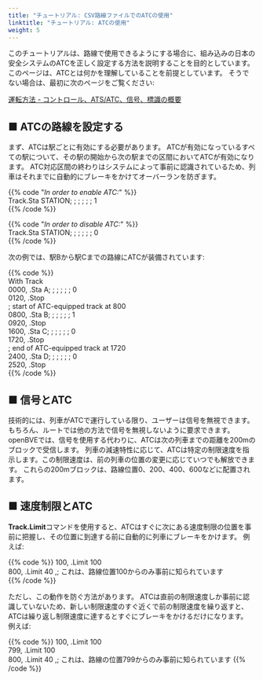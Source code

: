 ```yaml
---
title: "チュートリアル: CSV路線ファイルでのATCの使用"
linktitle: "チュートリアル: ATCの使用"
weight: 5
---
```


このチュートリアルは、路線で使用できるようにする場合に、組み込みの日本の安全システムのATCを正しく設定する方法を説明することを目的としています。 このページは、ATCとは何かを理解していることを前提としています。 そうでない場合は、最初に次のページをご覧ください:

[運転方法 - コントロール、ATS/ATC、信号、標識の概要](https://openbve-project.net/play-japanese/)

## ■ ATCの路線を設定する
まず、ATCは駅ごとに有効にする必要があります。 ATCが有効になっているすべての駅について、その駅の開始から次の駅までの区間においてATCが有効になります。 ATC対応区間の終わりはシステムによって事前に認識されているため、列車はそれまでに自動的にブレーキをかけてオーバーランを防ぎます。

{{% code "*In order to enable ATC:*" %}}  
Track.Sta STATION; ; ; ; ; ; 1  
{{% /code %}}

{{% code "*In order to disable ATC:*" %}}  
Track.Sta STATION; ; ; ; ; ; 0  
{{% /code %}}

次の例では、駅Bから駅Cまでの路線にATCが装備されています:

{{% code %}}  
With Track  
0000, .Sta A; ; ; ; ; ; 0  
0120, .Stop  
; start of ATC-equipped track at 800  
0800, .Sta B; ; ; ; ; ; 1  
0920, .Stop  
1600, .Sta C; ; ; ; ; ; 0  
1720, .Stop  
; end of ATC-equipped track at 1720  
2400, .Sta D; ; ; ; ; ; 0  
2520, .Stop  
{{% /code %}}

## ■ 信号とATC

技術的には、列車がATCで運行している限り、ユーザーは信号を無視できます。 もちろん、ルートでは他の方法で信号を無視しないように要求できます。 openBVEでは、信号を使用する代わりに、ATCは次の列車までの距離を200mのブロックで受信します。 列車の減速特性に応じて、ATCは特定の制限速度を指示します。この制限速度は、前の列車の位置の変更に応じていつでも解放できます。 これらの200mブロックは、路線位置0、200、400、600などに配置されます。

## ■ 速度制限とATC

**Track.Limit**コマンドを使用すると、ATCはすぐに次にある速度制限の位置を事前に把握し、その位置に到達する前に自動的に列車にブレーキをかけます。 例えば:

{{% code %}} 
100, .Limit 100  
800, .Limit 40 ,; これは、路線位置100からのみ事前に知られています  
{{% /code %}}

ただし、この動作を防ぐ方法があります。 ATCは直前の制限速度しか事前に認識していないため、新しい制限速度のすぐ近くで前の制限速度を繰り返すと、ATCは繰り返し制限速度に達するとすぐにブレーキをかけるだけになります。 例えば:

{{% code %}} 
100, .Limit 100  
799, .Limit 100  
800, .Limit 40 ,; これは、路線の位置799からのみ事前に知られています 
{{% /code %}}
